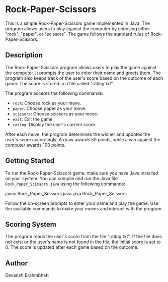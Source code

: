 # Rock-Paper-Scissors

This is a simple Rock-Paper-Scissors game implemented in Java. The program allows users to play against the computer by choosing either "rock", "paper", or "scissors". The game follows the standard rules of Rock-Paper-Scissors.

## Description

The Rock-Paper-Scissors program allows users to play the game against the computer. It prompts the user to enter their name and greets them. The program also keeps track of the user's score based on the outcome of each game. The score is stored in a file called "rating.txt".

The program accepts the following commands:

- `rock`: Choose rock as your move.
- `paper`: Choose paper as your move.
- `scissors`: Choose scissors as your move.
- `exit`: Exit the game.
- `rating`: Display the user's current score.

After each move, the program determines the winner and updates the user's score accordingly. A draw awards 50 points, while a win against the computer awards 100 points.

## Getting Started

To run the Rock-Paper-Scissors game, make sure you have Java installed on your system. You can compile and run the Java file `Rock_Paper_Scissors.java` using the following commands:

javac Rock_Paper_Scissors.java
java Rock_Paper_Scissors


Follow the on-screen prompts to enter your name and play the game. Use the available commands to make your moves and interact with the program.

## Scoring System

The program reads the user's score from the file "rating.txt". If the file does not exist or the user's name is not found in the file, the initial score is set to 0. The score is updated after each game based on the outcome.



## Author

Devansh Brahmbhatt
